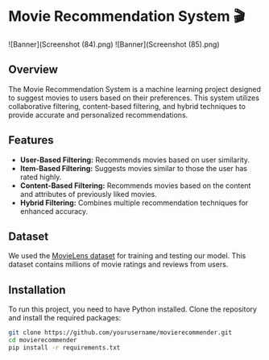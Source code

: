 
# Movie Recommendation System 🎬

![Banner](Screenshot (84).png)
![Banner](Screenshot (85).png)
## Overview

The Movie Recommendation System is a machine learning project designed to suggest movies to users based on their preferences. This system utilizes collaborative filtering, content-based filtering, and hybrid techniques to provide accurate and personalized recommendations.

## Features

- **User-Based Filtering:** Recommends movies based on user similarity.
- **Item-Based Filtering:** Suggests movies similar to those the user has rated highly.
- **Content-Based Filtering:** Recommends movies based on the content and attributes of previously liked movies.
- **Hybrid Filtering:** Combines multiple recommendation techniques for enhanced accuracy.

## Dataset

We used the [MovieLens dataset](https://grouplens.org/datasets/movielens/) for training and testing our model. This dataset contains millions of movie ratings and reviews from users.

## Installation

To run this project, you need to have Python installed. Clone the repository and install the required packages:

```sh
git clone https://github.com/yourusername/movierecommender.git
cd movierecommender
pip install -r requirements.txt
